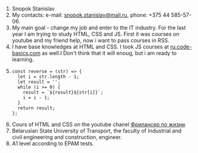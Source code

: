 1. Snopok Stanislav
2. My contacts: e-mail: snopok.stanislav@mail.ru, phone: +375 44 585-57-06.
3. My main goal - change my job and enter to the IT industry. For the last year I am trying to study HTML, CSS and JS. First it was courses on youtube and my friend help, now i want to pass courses in RSS.
4. I have base knowledges at HTML and CSS. I took JS courses at [ru.code-basics.com](https://ru.code-basics.com) as well.I Don't think that it will enoug, but i am ready to learning.
5. ```
   const reverse = (str) => {
     let i = str.length - 1;
     let result = '';
     while (i >= 0) {
       result = `${result}${str[i]}`;
       i = i - 1;
     }
     return result;
   };
   ```
 6. Cours of HTML and CSS on the youtube chanel [Фрилансер по жизни](https://www.youtube.com/channel/UCedskVwIKiZJsO8XdJdLKnA).
 7. Belarusian State University of Transport, the faculty of Industrial and civil engineering and construction, engineer.
 8. A1 level according to EPAM tests.
